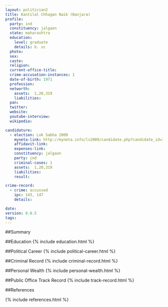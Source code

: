```yaml
---
layout: politician2
title: Kantilal Chhagan Naik (Banjara)
profile: 
  party: ind
  constituency: jalgaon
  state: maharashtra
  education: 
    level: graduate
    details: b. sc
  photo: 
  sex: 
  caste: 
  religion: 
  current-office-title: 
  crime-accusation-instances: 1
  date-of-birth: 1971
  profession: 
  networth: 
    assets:  1,20,319
    liabilities: 
  pan: 
  twitter: 
  website: 
  youtube-interview: 
  wikipedia: 

candidature: 
  - election: Lok Sabha 2009
    myneta-link: http://myneta.info/ls2009/candidate.php?candidate_id=3465
    affidavit-link: 
    expenses-link: 
    constituency: jalgaon 
    party: ind
    criminal-cases: 1
    assets:  1,20,319
    liabilities: 
    result:  

crime-record: 
  - crime: accussed
    ipc: 143, 147
    details:    

date: 
version: 0.0.5
tags: 
---
```

##Summary


##Education
{% include education.html %}


##Political Career
{% include political-career.html %}


##Criminal Record
{% include criminal-record.html %}


##Personal Wealth
{% include personal-wealth.html %}


##Public Office Track Record
{% include track-record.html %}


##References


{% include references.html %}